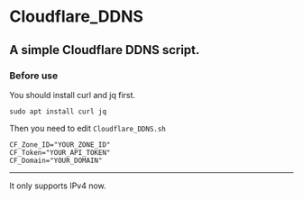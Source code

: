 # Cloudflare_DDNS
## A simple Cloudflare DDNS script.
### Before use
You should install curl and jq first.
```
sudo apt install curl jq
```
Then you need to edit `Cloudflare_DDNS.sh`
```
CF_Zone_ID="YOUR_ZONE_ID"
CF_Token="YOUR_API_TOKEN"
CF_Domain="YOUR_DOMAIN"
```
********
It only supports IPv4 now.
